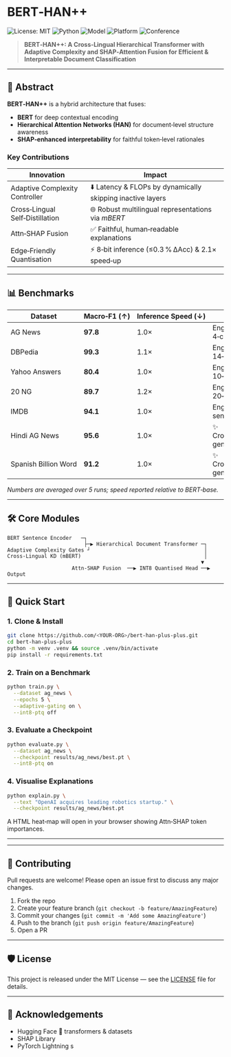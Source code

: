 # BERT‑HAN++

![License: MIT](https://img.shields.io/badge/License-MIT-green.svg)
![Python](https://img.shields.io/badge/Python-3.8%2B-blue.svg)
![Model](https://img.shields.io/badge/Model-BERT--HAN%2B%2B-purple.svg)
![Platform](https://img.shields.io/badge/Platform-Cross--lingual%20NLP-orange.svg)
![Conference](https://img.shields.io/badge/Conference-Scopus--Indexed%20ICACCIS--2025-red.svg)

> **BERT‑HAN++: A Cross‑Lingual Hierarchical Transformer with Adaptive Complexity and SHAP‑Attention Fusion for Efficient & Interpretable Document Classification**

---

## 🧠 Abstract

**BERT‑HAN++** is a hybrid architecture that fuses:

* **BERT** for deep contextual encoding
* **Hierarchical Attention Networks (HAN)** for document‑level structure awareness
* **SHAP‑enhanced interpretability** for faithful token‑level rationales

### Key Contributions

| Innovation                      | Impact                                                     |
| ------------------------------- | ---------------------------------------------------------- |
| Adaptive Complexity Controller  | ⬇️ Latency & FLOPs by dynamically skipping inactive layers |
| Cross‑Lingual Self‑Distillation | 🌐 Robust multilingual representations via *mBERT*         |
| Attn‑SHAP Fusion                | ✅ Faithful, human‑readable explanations                    |
| Edge‑Friendly Quantisation      | ⚡ 8‑bit inference (≤0.3 % ΔAcc) & 2.1× speed‑up            |

---

## 📊 Benchmarks

| Dataset              | Macro‑F1 (↑) | Inference Speed (↓) | Notes                          |
| -------------------- | ------------ | ------------------- | ------------------------------ |
| AG News              | **97.8**     | 1.0×                | English, 4‑class               |
| DBPedia              | **99.3**     | 1.1×                | English, 14‑class              |
| Yahoo Answers        | **80.4**     | 1.0×                | English, 10‑class              |
| 20 NG                | **89.7**     | 1.2×                | English, 20‑class              |
| IMDB                 | **94.1**     | 1.0×                | English, sentiment             |
| Hindi AG News        | **95.6**     | 1.0×                | ✨ Cross‑lingual generalisation |
| Spanish Billion Word | **91.2**     | 1.0×                | ✨ Cross‑lingual generalisation |

*Numbers are averaged over 5 runs; speed reported relative to BERT‑base.*

---

## 🛠️ Core Modules

```
BERT Sentence Encoder   ─┐
                         ├─▶ Hierarchical Document Transformer ─┐
Adaptive Complexity Gates ┘                                     │
Cross‑Lingual KD (mBERT)                                        │
                                                               ▼
                     Attn‑SHAP Fusion  ──▶ INT8 Quantised Head ──▶ Output
```


---

## 🚀 Quick Start

### 1. Clone & Install

```bash
git clone https://github.com/<YOUR‑ORG>/bert‑han‑plus‑plus.git
cd bert‑han‑plus‑plus
python -m venv .venv && source .venv/bin/activate
pip install -r requirements.txt
```

### 2. Train on a Benchmark

```bash
python train.py \
  --dataset ag_news \
  --epochs 5 \
  --adaptive-gating on \
  --int8-ptq off
```

### 3. Evaluate a Checkpoint

```bash
python evaluate.py \
  --dataset ag_news \
  --checkpoint results/ag_news/best.pt \
  --int8-ptq on
```

### 4. Visualise Explanations

```bash
python explain.py \
  --text "OpenAI acquires leading robotics startup." \
  --checkpoint results/ag_news/best.pt
```

A HTML heat‑map will open in your browser showing Attn‑SHAP token importances.

---


---

## 🤝 Contributing

Pull requests are welcome! Please open an issue first to discuss any major changes.

1. Fork the repo
2. Create your feature branch (`git checkout -b feature/AmazingFeature`)
3. Commit your changes (`git commit -m 'Add some AmazingFeature'`)
4. Push to the branch (`git push origin feature/AmazingFeature`)
5. Open a PR

---

## 🛡️ License

This project is released under the MIT License — see the [LICENSE](LICENSE) file for details.

---

## 🙏 Acknowledgements

* Hugging Face 🤗 transformers & datasets
* SHAP Library
* PyTorch Lightning
s

